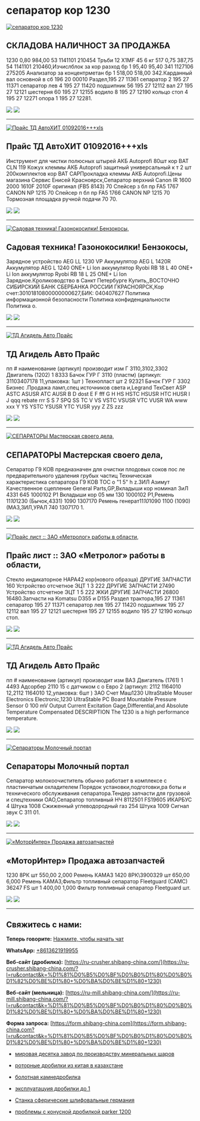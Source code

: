 # сепаратор кор 1230

<a href="https://swt.shibang-china.com/?l=ru&img&k=%D1%81%D0%B5%D0%BF%D0%B0%D1%80%D0%B0%D1%82%D0%BE%D1%80+%D0%BA%D0%BE%D1%80+1230" target="_blank">![сепаратор кор 1230](http://static.shibang-china.com/all-800x300/546.jpg)</a>

## СКЛАДОВА НАЛИЧНОСТ ЗА ПРОДАЖБА
1230 0,80 984,00 53 1141101 210454 Тръби 12 Х1МF 45 6 кг 517 0,75 387,75 54 1141101 210460,Изчислблок за кор разход бр 1 95,40 95,40 341 1127106 275205 Анализатор за концентрметан бр 1 518,00 518,00 342.Карданный вал основной в сб 196 20 00010 Раздел,195 27 11361 сепаратор 2 195 27 11371 сепаратор лев 4 195 27 11420 подшипник 56 195 27 12112 вал 27 195 27 12121 шестерня 60 195 27 12155 водило 8 195 27 12190 кольцо стоп 4 195 27 12271 опора 1 195 27 12281.


<a href="https://whatsapp.shibangsoft.com/WhatsApp.php" target="_blank" title="WhatsApp">![](http://static.shibang-china.com/icon/whatsapp.png)</a> <a href="https://swt.shibang-china.com/?l=ru&icon&k=%D1%81%D0%B5%D0%BF%D0%B0%D1%80%D0%B0%D1%82%D0%BE%D1%80+%D0%BA%D0%BE%D1%80+1230" target="_blank">![](http://static.shibang-china.com/icon/chat-ru.png)</a>

---

<a href="https://swt.shibang-china.com/?l=ru&img&k=%D1%81%D0%B5%D0%BF%D0%B0%D1%80%D0%B0%D1%82%D0%BE%D1%80+%D0%BA%D0%BE%D1%80+1230" target="_blank">![Прайс ТД АвтоХИТ 01092016+++xls](http://static.shibang-china.com/all-800x300/1358.jpg)</a>

## Прайс ТД АвтоХИТ 01092016+++xls
Инструмент для чистки полюсных штырей АКБ Autoprofi 80шт кор BAT CLN 119 Кожух клеммы АКБ Autoprofi защитный универсальный к т 2 шт 200комплектов кор BAT CAPПрокладка клеммы АКБ Autoprofi.Цены магазина Сервис Енисей Красноярск,Сепаратор верхний Canon IR 1600 2000 1610F 2010F оригинал (FB5 8143) 70 Спейсер з бл пр FA5 1767 СANON NP 1215 70 Спейсер п бл пр FA5 1766 СANON NP 1215 70 Тормозная площадка ручной подачи 70 70.


<a href="https://whatsapp.shibangsoft.com/WhatsApp.php" target="_blank" title="WhatsApp">![](http://static.shibang-china.com/icon/whatsapp.png)</a> <a href="https://swt.shibang-china.com/?l=ru&icon&k=%D1%81%D0%B5%D0%BF%D0%B0%D1%80%D0%B0%D1%82%D0%BE%D1%80+%D0%BA%D0%BE%D1%80+1230" target="_blank">![](http://static.shibang-china.com/icon/chat-ru.png)</a>

---

<a href="https://swt.shibang-china.com/?l=ru&img&k=%D1%81%D0%B5%D0%BF%D0%B0%D1%80%D0%B0%D1%82%D0%BE%D1%80+%D0%BA%D0%BE%D1%80+1230" target="_blank">![Садовая техника! Газонокосилки! Бензокосы,](http://static.shibang-china.com/all-800x300/874.jpg)</a>

## Садовая техника! Газонокосилки! Бензокосы,
Зарядное устройство AEG LL 1230 VP Аккумулятор AEG L 1420R Аккумулятор AEG L 1240 ONE+ Li Ion аккумулятор Ryobi RB 18 L 40 ONE+ Li Ion аккумулятор Ryobi RB 18 L 25 ONE+ Li Ion Зарядное.Кролиководство в Санкт Петербурге Купить,,ВОСТОЧНО СИБИРСКИЙ БАНК СБЕРБАНКА РОССИИ ГКРАСНОЯРСК,Кор счет:30101810800000000627,БИК: 040407627 Политика информационной безопасности Политика конфиденциальности Политика о.


<a href="https://whatsapp.shibangsoft.com/WhatsApp.php" target="_blank" title="WhatsApp">![](http://static.shibang-china.com/icon/whatsapp.png)</a> <a href="https://swt.shibang-china.com/?l=ru&icon&k=%D1%81%D0%B5%D0%BF%D0%B0%D1%80%D0%B0%D1%82%D0%BE%D1%80+%D0%BA%D0%BE%D1%80+1230" target="_blank">![](http://static.shibang-china.com/icon/chat-ru.png)</a>

---

<a href="https://swt.shibang-china.com/?l=ru&img&k=%D1%81%D0%B5%D0%BF%D0%B0%D1%80%D0%B0%D1%82%D0%BE%D1%80+%D0%BA%D0%BE%D1%80+1230" target="_blank">![ТД Агидель Авто Прайс](http://static.shibang-china.com/all-800x300/300.jpg)</a>

## ТД Агидель Авто Прайс
пп # наименование (артикул) производит изм Г 3110,3102,3302 Двигатель (1202) 1 8333 Бачок ГУР Г 3110 (пластм) (артикул: 31103407178 11,упаковка: 1шт ) Технопласт шт 2 92321 Бачок ГУР Г 3302 Бизнес .Продажа ламп,спец источников света и,Legrand ТехСвет ASP ASTC ASUSR ATC AUSR B D dost E F fff G H HS HSTC HSUSR HTC HUSR I J qqq rebate rrr S S 7 SPQ SS TC V VS VSTC VSUSR VTC VUSR WA www xxx Y YS YSTC YSUSR YTC YUSR yyy Z ZS zzz


<a href="https://whatsapp.shibangsoft.com/WhatsApp.php" target="_blank" title="WhatsApp">![](http://static.shibang-china.com/icon/whatsapp.png)</a> <a href="https://swt.shibang-china.com/?l=ru&icon&k=%D1%81%D0%B5%D0%BF%D0%B0%D1%80%D0%B0%D1%82%D0%BE%D1%80+%D0%BA%D0%BE%D1%80+1230" target="_blank">![](http://static.shibang-china.com/icon/chat-ru.png)</a>

---

<a href="https://swt.shibang-china.com/?l=ru&img&k=%D1%81%D0%B5%D0%BF%D0%B0%D1%80%D0%B0%D1%82%D0%BE%D1%80+%D0%BA%D0%BE%D1%80+1230" target="_blank">![СЕПАРАТОРЫ Мастерская своего дела,](http://static.shibang-china.com/all-800x300/746.jpg)</a>

## СЕПАРАТОРЫ Мастерская своего дела,
Сепаратор Г9 КОВ предназначен для очистки плодовых соков пос ле предварительного удаления грубых частиц Техническая характеристика сепаратора Г9 КОВ TOC o "1 5" h z.ЗИЛ Азимут Качественное сцепление General Parts,GP,Вкладыши кор номинал ЗиЛ 4331 645 1000102 Р1 Вкладыши кор 05 мм 130 1000102 Р1,Ремень 11*10*1230 (Бычок,4331) 1090 1307170 Ремень генерат11*10*1090 1100 (1090)(МАЗ,ЗИЛ,УРАЛ 740 1307170 1.


<a href="https://whatsapp.shibangsoft.com/WhatsApp.php" target="_blank" title="WhatsApp">![](http://static.shibang-china.com/icon/whatsapp.png)</a> <a href="https://swt.shibang-china.com/?l=ru&icon&k=%D1%81%D0%B5%D0%BF%D0%B0%D1%80%D0%B0%D1%82%D0%BE%D1%80+%D0%BA%D0%BE%D1%80+1230" target="_blank">![](http://static.shibang-china.com/icon/chat-ru.png)</a>

---

<a href="https://swt.shibang-china.com/?l=ru&img&k=%D1%81%D0%B5%D0%BF%D0%B0%D1%80%D0%B0%D1%82%D0%BE%D1%80+%D0%BA%D0%BE%D1%80+1230" target="_blank">![Прайс лист :: ЗАО «Метролог» работы в области,](http://static.shibang-china.com/all-800x300/1464.jpg)</a>

## Прайс лист :: ЗАО «Метролог» работы в области,
Стекло индикаторное НАРА42 кор(нового образца) ДРУГИЕ ЗАПЧАСТИ 160 Устройство отсчетное ЭЦТ 1 3 222 ДРУГИЕ ЗАПЧАСТИ 27490 Устройство отсчетное ЭЦТ 1 5 222 ЖКИ ДРУГИЕ ЗАПЧАСТИ 26800 16480.Запчасти на Komatsu D355 и D155 Раздел трактора,195 27 11361 сепаратор 195 27 11371 сепаратор лев 195 27 11420 подшипник 195 27 12112 вал 195 27 12121 шестерня 195 27 12155 водило 195 27 12190 кольцо стоп.


<a href="https://whatsapp.shibangsoft.com/WhatsApp.php" target="_blank" title="WhatsApp">![](http://static.shibang-china.com/icon/whatsapp.png)</a> <a href="https://swt.shibang-china.com/?l=ru&icon&k=%D1%81%D0%B5%D0%BF%D0%B0%D1%80%D0%B0%D1%82%D0%BE%D1%80+%D0%BA%D0%BE%D1%80+1230" target="_blank">![](http://static.shibang-china.com/icon/chat-ru.png)</a>

---

<a href="https://swt.shibang-china.com/?l=ru&img&k=%D1%81%D0%B5%D0%BF%D0%B0%D1%80%D0%B0%D1%82%D0%BE%D1%80+%D0%BA%D0%BE%D1%80+1230" target="_blank">![ТД Агидель Авто Прайс](http://static.shibang-china.com/all-800x300/451.jpg)</a>

## ТД Агидель Авто Прайс
пп # наименование (артикул) производит изм ВАЗ Двигатель (1761) 1 4493 Адсорбер 2110 15 с датчиком с о Евро 2 (артикул: 2112 1164010 12,2112 1164010 12,упаковка: 6шт ) ЗАО Счет Маш1230 UltraStable Mouser Electronics Electronic,1230 UltraStable PC Board Mountable Pressure Sensor 0 100 mV Output Current Excitation Gage,Differential,and Absolute Temperature Compensated DESCRIPTION The 1230 is a high performance temperature.


<a href="https://whatsapp.shibangsoft.com/WhatsApp.php" target="_blank" title="WhatsApp">![](http://static.shibang-china.com/icon/whatsapp.png)</a> <a href="https://swt.shibang-china.com/?l=ru&icon&k=%D1%81%D0%B5%D0%BF%D0%B0%D1%80%D0%B0%D1%82%D0%BE%D1%80+%D0%BA%D0%BE%D1%80+1230" target="_blank">![](http://static.shibang-china.com/icon/chat-ru.png)</a>

---

<a href="https://swt.shibang-china.com/?l=ru&img&k=%D1%81%D0%B5%D0%BF%D0%B0%D1%80%D0%B0%D1%82%D0%BE%D1%80+%D0%BA%D0%BE%D1%80+1230" target="_blank">![Сепараторы Молочный портал](http://static.shibang-china.com/all-800x300/1141.jpg)</a>

## Сепараторы Молочный портал
Сепаратор молокоочиститель обычно работает в комплексе с пластинчатым охладителем Порядок установки,подготовки,ра боты и технического обслуживания сепаратора.Тендер запчасти для грузовой и спецтехники ОАО,Сепаратор топливный НЧ 8112501 FS19605 ИКАРБУС 4 Штука 1008 Сжиженный углеводородный газ 254 Штука 1009 Сигнал звук С 311 01.


<a href="https://whatsapp.shibangsoft.com/WhatsApp.php" target="_blank" title="WhatsApp">![](http://static.shibang-china.com/icon/whatsapp.png)</a> <a href="https://swt.shibang-china.com/?l=ru&icon&k=%D1%81%D0%B5%D0%BF%D0%B0%D1%80%D0%B0%D1%82%D0%BE%D1%80+%D0%BA%D0%BE%D1%80+1230" target="_blank">![](http://static.shibang-china.com/icon/chat-ru.png)</a>

---

<a href="https://swt.shibang-china.com/?l=ru&img&k=%D1%81%D0%B5%D0%BF%D0%B0%D1%80%D0%B0%D1%82%D0%BE%D1%80+%D0%BA%D0%BE%D1%80+1230" target="_blank">![«МоторИнтер» Продажа автозапчастей](http://static.shibang-china.com/all-800x300/1086.jpg)</a>

## «МоторИнтер» Продажа автозапчастей
1230 8РК шт 550,00 2,000 Ремень КАМАЗ 1420 8РК\3900329 шт 650,00 6,000 Ремень КАМАЗ,Фильтр топливный сепаратор Fleetguard (CAMC) 36247 FS шт 1 400,00 1,000 Фильтр топливный сепаратор Fleetguard шт.

<a href="https://whatsapp.shibangsoft.com/WhatsApp.php" target="_blank" title="WhatsApp">![](http://static.shibang-china.com/icon/whatsapp.png)</a> <a href="https://swt.shibang-china.com/?l=ru&icon&k=%D1%81%D0%B5%D0%BF%D0%B0%D1%80%D0%B0%D1%82%D0%BE%D1%80+%D0%BA%D0%BE%D1%80+1230" target="_blank">![](http://static.shibang-china.com/icon/chat-ru.png)</a>

---
## Свяжитесь с нами:

**Теперь говорите:** [Нажмите, чтобы начать чат](https://swt.shibang-china.com?l=ru&contact&k=%D1%81%D0%B5%D0%BF%D0%B0%D1%80%D0%B0%D1%82%D0%BE%D1%80+%D0%BA%D0%BE%D1%80+1230)

**WhatsApp:**  [+8613621919955](https://whatsapp.shibangsoft.com/WhatsApp.php)

**Веб-сайт (дробилка):** [https://ru-crusher.shibang-china.com/](https://ru-crusher.shibang-china.com/?l=ru&contact&k=%D1%81%D0%B5%D0%BF%D0%B0%D1%80%D0%B0%D1%82%D0%BE%D1%80+%D0%BA%D0%BE%D1%80+1230)

**Веб-сайт (мельница):** [https://ru-mill.shibang-china.com/](https://ru-mill.shibang-china.com/?l=ru&contact&k=%D1%81%D0%B5%D0%BF%D0%B0%D1%80%D0%B0%D1%82%D0%BE%D1%80+%D0%BA%D0%BE%D1%80+1230)

**Форма запроса:** [https://form.shibang-china.com](https://form.shibang-china.com?l=ru&contact&k=%D1%81%D0%B5%D0%BF%D0%B0%D1%80%D0%B0%D1%82%D0%BE%D1%80+%D0%BA%D0%BE%D1%80+1230)

* [мировая десятка завод по производству минеральных шаров](../116/%D0%BC%D0%B8%D1%80%D0%BE%D0%B2%D0%B0%D1%8F%20%D0%B4%D0%B5%D1%81%D1%8F%D1%82%D0%BA%D0%B0%20%D0%B7%D0%B0%D0%B2%D0%BE%D0%B4%20%D0%BF%D0%BE%20%D0%BF%D1%80%D0%BE%D0%B8%D0%B7%D0%B2%D0%BE%D0%B4%D1%81%D1%82%D0%B2%D1%83%20%D0%BC%D0%B8%D0%BD%D0%B5%D1%80%D0%B0%D0%BB%D1%8C%D0%BD%D1%8B%D1%85%20%D1%88%D0%B0%D1%80%D0%BE%D0%B2.md)

* [роторные дробилки из китая в казахстане](../111/%D1%80%D0%BE%D1%82%D0%BE%D1%80%D0%BD%D1%8B%D0%B5%20%D0%B4%D1%80%D0%BE%D0%B1%D0%B8%D0%BB%D0%BA%D0%B8%20%D0%B8%D0%B7%20%D0%BA%D0%B8%D1%82%D0%B0%D1%8F%20%D0%B2%20%D0%BA%D0%B0%D0%B7%D0%B0%D1%85%D1%81%D1%82%D0%B0%D0%BD%D0%B5.md)

* [болотная камнедробилка](../118/%D0%B1%D0%BE%D0%BB%D0%BE%D1%82%D0%BD%D0%B0%D1%8F%20%D0%BA%D0%B0%D0%BC%D0%BD%D0%B5%D0%B4%D1%80%D0%BE%D0%B1%D0%B8%D0%BB%D0%BA%D0%B0.md)

* [эксплуатацуия дробилки до 1](../107/%D1%8D%D0%BA%D1%81%D0%BF%D0%BB%D1%83%D0%B0%D1%82%D0%B0%D1%86%D1%83%D0%B8%D1%8F%20%D0%B4%D1%80%D0%BE%D0%B1%D0%B8%D0%BB%D0%BA%D0%B8%20%D0%B4%D0%BE%201.md)

* [Станка сферические шлифовальные германия](../112/%D0%A1%D1%82%D0%B0%D0%BD%D0%BA%D0%B0%20%D1%81%D1%84%D0%B5%D1%80%D0%B8%D1%87%D0%B5%D1%81%D0%BA%D0%B8%D0%B5%20%D1%88%D0%BB%D0%B8%D1%84%D0%BE%D0%B2%D0%B0%D0%BB%D1%8C%D0%BD%D1%8B%D0%B5%20%D0%B3%D0%B5%D1%80%D0%BC%D0%B0%D0%BD%D0%B8%D1%8F.md)

* [проблемы с конусной дробилкой parker 1200](../116/%D0%BF%D1%80%D0%BE%D0%B1%D0%BB%D0%B5%D0%BC%D1%8B%20%D1%81%20%D0%BA%D0%BE%D0%BD%D1%83%D1%81%D0%BD%D0%BE%D0%B9%20%D0%B4%D1%80%D0%BE%D0%B1%D0%B8%D0%BB%D0%BA%D0%BE%D0%B9%20parker%201200.md)